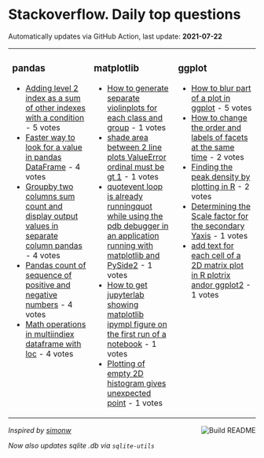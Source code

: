 # Stackoverflow. Daily top questions 

Automatically updates via GitHub Action, last update: **<!-- date starts -->2021-07-22<!-- date ends -->**


<table><tr><td valign="top" width="33%">

### pandas
<!-- pandas starts -->
* [Adding level 2 index as a sum of other indexes with a condition](https://stackoverflow.com/questions/68483090/adding-level-2-index-as-a-sum-of-other-indexes-with-a-condition) - 5 votes
* [Faster way to look for a value in pandas DataFrame](https://stackoverflow.com/questions/68490691/faster-way-to-look-for-a-value-in-pandas-dataframe) - 4 votes
* [Groupby two columns sum count and display output values in separate column pandas](https://stackoverflow.com/questions/68487888/groupby-two-columns-sum-count-and-display-output-values-in-separate-column-pa) - 4 votes
* [Pandas count of sequence of positive and negative numbers](https://stackoverflow.com/questions/68480697/pandas-count-of-sequence-of-positive-and-negative-numbers) - 4 votes
* [Math operations in multiindiex dataframe with loc](https://stackoverflow.com/questions/68481367/math-operations-in-multiindiex-dataframe-with-loc) - 4 votes
<!-- pandas ends -->
</td><td valign="top" width="34%">


### matplotlib
<!-- matplotlib starts -->
* [How to generate separate violinplots for each class and group](https://stackoverflow.com/questions/68487986/how-to-generate-separate-violinplots-for-each-class-and-group) - 1 votes
* [shade area between 2 line plots ValueError ordinal must be gt 1](https://stackoverflow.com/questions/68485797/shade-area-between-2-line-plots-valueerror-ordinal-must-be-1) - 1 votes
* [quotevent loop is already runningquot while using the pdb debugger in an application running with matplotlib and PySide2](https://stackoverflow.com/questions/68480511/event-loop-is-already-running-while-using-the-pdb-debugger-in-an-application-r) - 1 votes
* [How to get jupyterlab showing matplotlib ipympl  figure on the first run of a notebook](https://stackoverflow.com/questions/68480337/how-to-get-jupyterlab-showing-matplotlib-ipympl-figure-on-the-first-run-of-a) - 1 votes
* [Plotting of empty 2D histogram gives unexpected point](https://stackoverflow.com/questions/68478815/plotting-of-empty-2d-histogram-gives-unexpected-point) - 1 votes
<!-- matplotlib ends -->
</td><td valign="top" width="34%">


### ggplot
<!-- ggplot2 starts -->
* [How to blur part of a plot in ggplot](https://stackoverflow.com/questions/68482863/how-to-blur-part-of-a-plot-in-ggplot) - 5 votes
* [How to change the order and labels of facets at the same time](https://stackoverflow.com/questions/68484123/how-to-change-the-order-and-labels-of-facets-at-the-same-time) - 2 votes
* [Finding the peak density by plotting in R](https://stackoverflow.com/questions/68481957/finding-the-peak-density-by-plotting-in-r) - 2 votes
* [Determining the Scale factor for the secondary Yaxis](https://stackoverflow.com/questions/68478331/determining-the-scale-factor-for-the-secondary-y-axis) - 1 votes
* [add text for each cell of a 2D matrix plot in R plotrix andor ggplot2](https://stackoverflow.com/questions/68489332/add-text-for-each-cell-of-a-2d-matrix-plot-in-r-plotrix-and-or-ggplot2) - 1 votes
<!-- ggplot2 ends -->
</td></tr></table>

<a href="https://github.com/hp0404/hp0404/actions"><img src="https://github.com/hp0404/hp0404/workflows/Build%20README/badge.svg" align="right" alt="Build README"></a> <p>*Inspired by  [simonw](https://github.com/simonw/simonw)*</p> <p> *Now also updates sqlite .db via `sqlite-utils`* </p>
